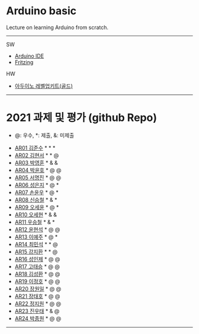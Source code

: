 # Arduino basic
Lecture on learning Arduino from scratch.


---

SW

- [Arduino IDE](https://www.arduino.cc/)
- [Fritzing](http://fritzing.org/download/)

HW

- [아두이노 레벨업키트(골드)](https://www.devicemart.co.kr/goods/view?no=12170416)

---

# 2021 과제 및 평가 (github Repo)
* @: 우수, *: 제출, &: 미제출

- [AR01 김준수](https://github.com/96wnstn/AR01) * * *
- [AR02 김현서](https://github.com/HyunSeo0928/ar02) * * @
- [AR03 박영훈](https://github.com/hunypark/ar03) * & &
- [AR04 박윤호](https://github.com/yoonho0624/ar04) * @ @
- [AR05 서명진](https://github.com/smj3343/ar05) * @ @
- [AR06 성은지](https://github.com/eun-jiii/ar06) * @ *
- [AR07 손윤우](https://github.com/yunuu/AR07) * @ *
- [AR08 신승철](https://github.com/kdkh96/AR08) * & *
- [AR09 오세윤](https://github.com/chilledlife/ar09) * @ *
- [AR10 오세현](https://github.com/Ohsaehyeon/AR10) * & &
- [AR11 우승철](https://github.com/woo-seung-cheol/ar11) * & *
- [AR12 윤현석](https://github.com/yhs11116/AR12) * @ @
- [AR13 이예주](https://github.com/JJangyeJJangju/ar13) * @ *
- [AR14 최민석](https://github.com/cmsinje/AR14) * * @
- [AR15 강지환](https://github.com/qkqh9635/ar15) * * @
- [AR16 성인제](https://github.com/nsa32300/ar16) * @ @
- [AR17 고태승](https://github.com/xotmddlsp2/AR17/) * @ @
- [AR18 김성환](https://github.com/Seong-Hwan99/AR-18) * @ @
- [AR19 이정호](https://github.com/LOLMGs/AR19) * @ @
- [AR20 장원일](https://github.com/jangeleven/AR20) * @ @
- [AR21 장태호](https://github.com/HINEET/AR21) * @ @
- [AR22 정지원](https://github.com/lalalalalra/AR22) * @ @
- [AR23 진우태](https://github.com/Wjkdj/AR23) * & @
- [AR24 박종원](https://github.com/monegit/arduino-prj) * @ @

---




